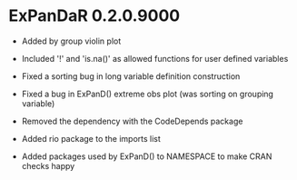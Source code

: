 # ExPanDaR 0.2.0.9000

* Added by group violin plot

* Included '!' and 'is.na()' as allowed functions for user defined variables

* Fixed a sorting bug in long variable definition construction

* Fixed a bug in ExPanD() extreme obs plot (was sorting on grouping variable)

* Removed the dependency with the CodeDepends package

* Added rio package to the imports list

* Added packages used by ExPanD() to NAMESPACE to make CRAN checks happy


